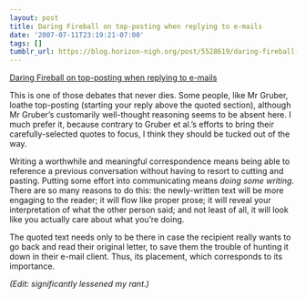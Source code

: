 ```yaml
---
layout: post
title: Daring Fireball on top-posting when replying to e-mails
date: '2007-07-11T23:19:21-07:00'
tags: []
tumblr_url: https://blog.horizon-nigh.org/post/5528619/daring-fireball-on-top-posting-when-replying-to
---
```

[Daring Fireball on top-posting when replying to e-mails](http://daringfireball.net/2007/07/on_top)  

This is one of those debates that never dies. Some people, like Mr Gruber, loathe top-posting (starting your reply above the quoted section), although Mr Gruber’s customarily well-thought reasoning seems to be absent here. I much prefer it, because contrary to Gruber et al.’s efforts to bring their carefully-selected quotes to focus, I think they should be tucked out of the way.

Writing a worthwhile and meaningful correspondence means being able to reference a previous conversation without having to resort to cutting and pasting. Putting some effort into communicating means _doing some writing._ There are so many reasons to do this: the newly-written text will be more engaging to the reader; it will flow like proper prose; it will reveal your interpretation of what the other person said; and not least of all, it will look like you actually care about what you’re doing.

The quoted text needs only to be there in case the recipient really wants to go back and read their original letter, to save them the trouble of hunting it down in their e-mail client. Thus, its placement, which corresponds to its importance.

_(Edit: significantly lessened my rant.)_

